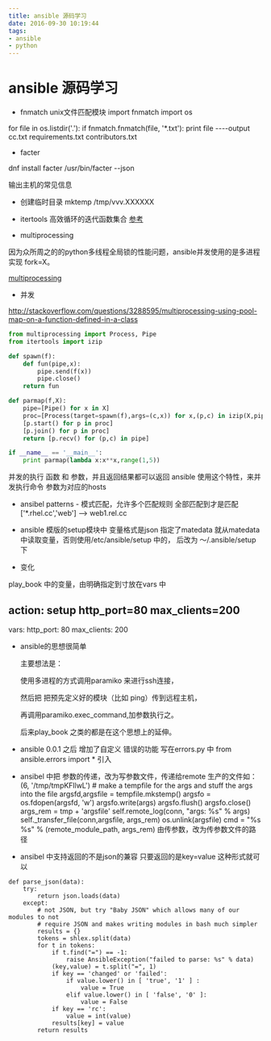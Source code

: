 ```yaml
---
title: ansible 源码学习
date: 2016-09-30 10:19:44
tags: 
- ansible
- python
---
```


# ansible 源码学习
<!-- more -->
+ fnmatch   unix文件匹配模块
import fnmatch
import os

for file in os.listdir('.'):
    if fnmatch.fnmatch(file, '*.txt'):
        print file
----output
cc.txt
requirements.txt
contributors.txt

+ facter

dnf install facter
/usr/bin/facter --json

输出主机的常见信息

+  创建临时目录
mktemp /tmp/vvv.XXXXXX


+ itertools 高效循环的迭代函数集合
[参考](http://wklken.me/posts/2013/08/20/python-extra-itertools.html)

+ multiprocessing

因为众所周之的的python多线程全局锁的性能问题，ansible并发使用的是多进程实现 fork=X。

[multiprocessing](http://www.cnblogs.com/vamei/archive/2012/10/12/2721484.html)

+ 并发

http://stackoverflow.com/questions/3288595/multiprocessing-using-pool-map-on-a-function-defined-in-a-class

``` python
from multiprocessing import Process, Pipe
from itertools import izip

def spawn(f):
    def fun(pipe,x):
        pipe.send(f(x))
        pipe.close()
    return fun

def parmap(f,X):
    pipe=[Pipe() for x in X]
    proc=[Process(target=spawn(f),args=(c,x)) for x,(p,c) in izip(X,pipe)]
    [p.start() for p in proc]
    [p.join() for p in proc]
    return [p.recv() for (p,c) in pipe]

if __name__ == '__main__':
    print parmap(lambda x:x**x,range(1,5))
```
并发的执行 函数  和 参数，并且返回结果都可以返回
ansible 使用这个特性，来并发执行命令 参数为对应的hosts

+ ansibel patterns - 模式匹配，允许多个匹配规则
全部匹配到才是匹配
['*.rhel.cc','web']   --> web1.rel.cc 

+ ansible 模版的setup模块中 
 变量格式是json
 指定了matedata 就从matedata中读取变量，否则使用/etc/ansible/setup 中的，
 后改为 ～/.ansible/setup 下

 +  变化

 play_book 中的变量，由明确指定到寸放在vars 中

 action: setup http_port=80 max_clients=200
 ----
 
vars:
    http_port: 80
    max_clients: 200

+ ansible的思想很简单

    主要想法是：

    使用多进程的方式调用paramiko 来进行ssh连接，

    然后把 把预先定义好的模块（比如 ping）传到远程主机，

    再调用paramiko.exec_command,加参数执行之。

    后来play_book 之类的都是在这个思想上的延伸。

+ ansible 0.0.1 之后 增加了自定义 错误的功能
  写在errors.py 中  from ansible.errors import * 引入

+ ansibel 中把 参数的传递，改为写参数文件，传递给remote
生产的文件如：(6, '/tmp/tmpKFllwL')
        # make a tempfile for the args and stuff the args into the file
        argsfd,argsfile = tempfile.mkstemp()
        argsfo = os.fdopen(argsfd, 'w')
        argsfo.write(args)
        argsfo.flush()
        argsfo.close()
        args_rem = tmp + 'argsfile'
        self.remote_log(conn, "args: %s" % args)
        self._transfer_file(conn,argsfile, args_rem)
        os.unlink(argsfile)
        cmd = "%s %s" % (remote_module_path, args_rem)
由传参数，改为传参数文件的路径

+ ansibel 中支持返回的不是json的兼容
只要返回的是key=value 这种形式就可以
```
def parse_json(data):
    try:
        return json.loads(data)
    except:
        # not JSON, but try "Baby JSON" which allows many of our modules to not
        # require JSON and makes writing modules in bash much simpler
        results = {}
        tokens = shlex.split(data)
        for t in tokens:
            if t.find("=") == -1:
                raise AnsibleException("failed to parse: %s" % data)
            (key,value) = t.split("=", 1)
            if key == 'changed' or 'failed':
                if value.lower() in [ 'true', '1' ] :
                    value = True
                elif value.lower() in [ 'false', '0' ]:
                    value = False
            if key == 'rc':
                value = int(value)     
            results[key] = value
        return results
```
